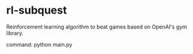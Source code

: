 # rl-subquest
Reinforcement learning algorithm to beat games based on OpenAI's gym library.

command: python main.py
